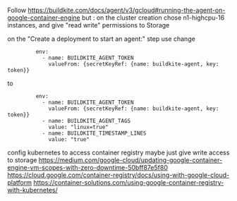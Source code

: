 Follow https://buildkite.com/docs/agent/v3/gcloud#running-the-agent-on-google-container-engine
but :
on the cluster creation chose n1-highcpu-16 instances, and give "read write" permissions to Storage

on the "Create a deployment to start an agent:" step use change
```
         env:
           - name: BUILDKITE_AGENT_TOKEN
             valueFrom: {secretKeyRef: {name: buildkite-agent, key: token}}
```
to
```
         env:
           - name: BUILDKITE_AGENT_TOKEN
             valueFrom: {secretKeyRef: {name: buildkite-agent, key: token}}
           - name: BUILDKITE_AGENT_TAGS
             value: "linux=true"
           - name: BUILDKITE_TIMESTAMP_LINES
             value: "true"
```


config kubernetes to access container registry 
maybe just give write access to storage https://medium.com/google-cloud/updating-google-container-engine-vm-scopes-with-zero-downtime-50bff87e5f80
https://cloud.google.com/container-registry/docs/using-with-google-cloud-platform
https://container-solutions.com/using-google-container-registry-with-kubernetes/